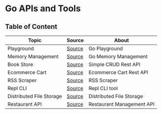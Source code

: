 # Go APIs and Tools

## Table of Content

| Topic                    | Source                                | About                     |
| ------------------------ | ------------------------------------- | ------------------------- |
| Playground               | [Source](./playground/)               | Go Playground             |
| Memory Management        | [Source](./memory-management)         | Go Memory Management      |
| Book Store               | [Source](./book-store/)               | Simple CRUD Rest API      |
| Ecommerce Cart           | [Source](./ecommerce-cart/)           | Ecommerce Cart Rest API   |
| RSS Scraper              | [Source](./rss-scraper/)              | RSS Scraper               |
| Repl CLI                 | [Source](./repl-cli/)                 | Repl CLI tool             |
| Distributed File Storage | [Source](./distributed-file-storage/) | Distributed File Storage  |
| Restaurant API           | [Source](./restaurant-api/)           | Restaurant Management API |
